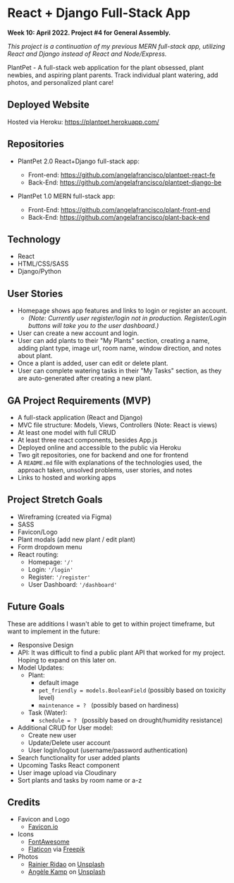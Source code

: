 # React + Django Full-Stack App

**Week 10: April 2022. Project #4 for General Assembly.**

_This project is a continuation of my previous MERN full-stack app, utilizing React and Django instead of React and Node/Express._

PlantPet - A full-stack web application for the plant obsessed, plant newbies, and aspiring plant parents. Track individual plant watering, add photos, and personalized plant care!


## Deployed Website

Hosted via Heroku: https://plantpet.herokuapp.com/


## Repositories
- PlantPet 2.0 React+Django full-stack app:
    - Front-end: https://github.com/angelafrancisco/plantpet-react-fe
    - Back-End: https://github.com/angelafrancisco/plantpet-django-be

- PlantPet 1.0 MERN full-stack app:
    - Front-End: https://github.com/angelafrancisco/plant-front-end
    - Back-End: https://github.com/angelafrancisco/plant-back-end


## Technology

- React
- HTML/CSS/SASS
- Django/Python


## User Stories

- Homepage shows app features and links to login or register an account.
    - _(Note: Currently user register/login not in production. Register/Login buttons will take you to the user dashboard.)_
- User can create a new account and login.
- User can add plants to their "My Plants" section, creating a name, adding plant type, image url, room name, window direction, and notes about plant.
- Once a plant is added, user can edit or delete plant.
- User can complete watering tasks in their "My Tasks" section, as they are auto-generated after creating a new plant.


## GA Project Requirements (MVP)

- A full-stack application (React and Django)
- MVC file structure: Models, Views, Controllers (Note: React is views)
- At least one model with full CRUD
- At least three react components, besides App.js
- Deployed online and accessible to the public via Heroku
- Two git repositories, one for backend and one for frontend
- A `README.md` file with explanations of the technologies used, the approach taken, unsolved problems, user stories, and notes
- Links to hosted and working apps

## Project Stretch Goals

- Wireframing (created via Figma)
- SASS
- Favicon/Logo
- Plant modals (add new plant / edit plant)
- Form dropdown menu
- React routing:
    - Homepage: `'/'`
    - Login: `'/login'`
    - Register: `'/register'`
    - User Dashboard: `'/dashboard'`


## Future Goals
These are additions I wasn't able to get to within project timeframe, but want to implement in the future:

- Responsive Design
- API: It was difficult to find a public plant API that worked for my project. Hoping to expand on this later on.
- Model Updates:
    - Plant:
        - default image
        - `pet_friendly = models.BooleanField` (possibly based on toxicity level)
        - `maintenance = ? ` (possibly based on hardiness)
    - Task (Water):
        - `schedule = ? ` (possibly based on drought/humidity resistance)
- Additional CRUD for User model:
    - Create new user
    - Update/Delete user account
    - User login/logout (username/password authentication)
- Search functionality for user added plants
- Upcoming Tasks React component
- User image upload via Cloudinary
- Sort plants and tasks by room name or a-z


## Credits

- Favicon and Logo 
    - [Favicon.io](https://favicon.io/emoji-favicons/potted-plant)
- Icons 
    - [FontAwesome](https://fontawesome.com/icons)
    - [Flaticon](https://www.flaticon.com/) via [Freepik](https://www.freepik.com) 
- Photos 
    - [Rainier Ridao](https://unsplash.com/@rainierridao?utm_source=unsplash&utm_medium=referral&utm_content=creditCopyText) on [Unsplash](https://unsplash.com/?utm_source=unsplash&utm_medium=referral&utm_content=creditCopyText)
    - [Angèle Kamp](https://unsplash.com/@angelekamp?utm_source=unsplash&utm_medium=referral&utm_content=creditCopyText) on [Unsplash](https://unsplash.com/s/photos/plants?utm_source=unsplash&utm_medium=referral&utm_content=creditCopyText)